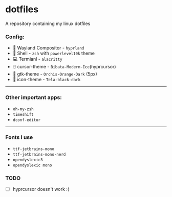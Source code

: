 # dotfiles
A repository containing my linux dotfiles

### Config:
- 🎨 Wayland Compositor - `hyprland`
- 🐚 Shell - `zsh` with `powerlevel10k` theme
- 💻 Termianl - `alacritty`
- 🖱️ cursor-theme - `Bibata-Modern-Ice`(hyprcursor)
- 📂 gtk-theme - `Orchis-Orange-Dark` (5px)
- 🙂 icon-theme - `Tela-black-dark`

---

### Other important apps:
- `oh-my-zsh`
- `timeshift`
- `dconf-editor`

---

### Fonts I use
- `ttf-jetbrains-mono`
- `ttf-jetbrains-mono-nerd`
- `opendyslexic3`
- `opendyslexic mono`

### TODO
- [ ] hyprcursor doesn't work :(
